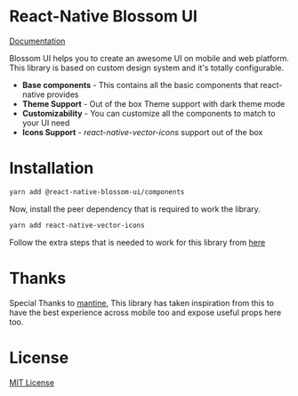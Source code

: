 # React-Native Blossom UI

[Documentation](https://docs-react-native-blossom-ui.vercel.app/)

Blossom UI helps you to create an awesome UI on mobile and web platform. This library is based on custom design system and it's totally configurable.

- **Base components** - This contains all the basic components that react-native provides
- **Theme Support** - Out of the box Theme support with dark theme mode
- **Customizability** - You can customize all the components to match to your UI need
- **Icons Support** - _react-native-vector-icons_ support out of the box

# Installation

```bash
yarn add @react-native-blossom-ui/components
```

Now, install the peer dependency that is required to work the library.

```bash
yarn add react-native-vector-icons
```

Follow the extra steps that is needed to work for this library from [here](https://github.com/oblador/react-native-vector-icons)

# Thanks

Special Thanks to [mantine](mantine.dev), This library has taken inspiration from this to have the best experience across mobile too and expose useful props here too.

# License

[MIT License](LICENSE)
